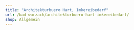 ```yaml
---
title: "Architekturbuero Hart, Imkereibedarf"
url: /bad-wurzach/architekturbuero-hart-imkereibedarf/
shop: Allgemein
---
```

